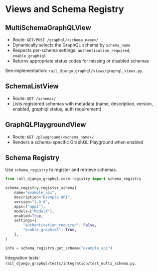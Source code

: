 # Views and Schema Registry

## MultiSchemaGraphQLView

- Route: `GET/POST /graphql/<schema_name>/`
- Dynamically selects the GraphQL schema by `schema_name`
- Respects per-schema settings: `authentication_required`, `enable_graphiql`
- Returns appropriate status codes for missing or disabled schemas

See implementation: `rail_django_graphql/views/graphql_views.py`.

## SchemaListView

- Route: `GET /schemas/`
- Lists registered schemas with metadata (name, description, version, enabled, graphiql status, auth requirement)

## GraphQLPlaygroundView

- Route: `GET /playground/<schema_name>/`
- Renders a schema-specific GraphQL Playground when enabled

## Schema Registry

Use `schema_registry` to register and retrieve schemas.

```python
from rail_django_graphql.core.registry import schema_registry

schema_registry.register_schema(
    name="example_api",
    description="Example API",
    version="1.0.0",
    apps=["app1"],
    models=["ModelA"],
    enabled=True,
    settings={
        "authentication_required": False,
        "enable_graphiql": True,
    },
)

info = schema_registry.get_schema("example_api")
```

Integration tests: `rail_django_graphql/tests/integration/test_multi_schema.py`.
